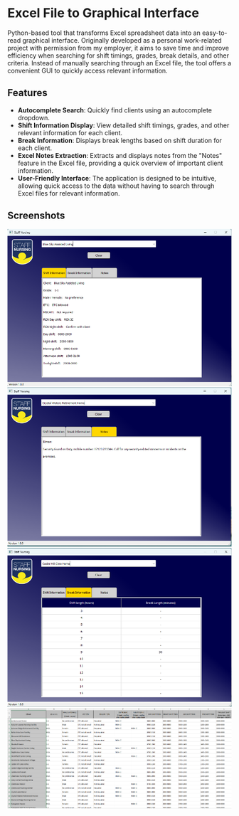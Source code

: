 # Excel File to Graphical Interface

Python-based tool that transforms Excel spreadsheet data into an easy-to-read graphical interface. Originally developed as a personal work-related project with permission from my employer, it aims to save time and improve efficiency when searching for shift timings, grades, break details, and other criteria. Instead of manually searching through an Excel file, the tool offers a convenient GUI to quickly access relevant information.

## Features
- **Autocomplete Search**: Quickly find clients using an autocomplete dropdown.
- **Shift Information Display**: View detailed shift timings, grades, and other relevant information for each client.
- **Break Information**: Displays break lengths based on shift duration for each client.
- **Excel Notes Extraction**: Extracts and displays notes from the "Notes" feature in the Excel file, providing a quick overview of important client information.
- **User-Friendly Interface**: The application is designed to be intuitive, allowing quick access to the data without having to search through Excel files for relevant information.

## Screenshots
![Main Interface](Screenshots/screenshot1.png)
![Shift Information](Screenshots/screenshot2.png)
![Shift Information](Screenshots/screenshot3.png)
![Shift Information](Screenshots/screenshot4.png)

